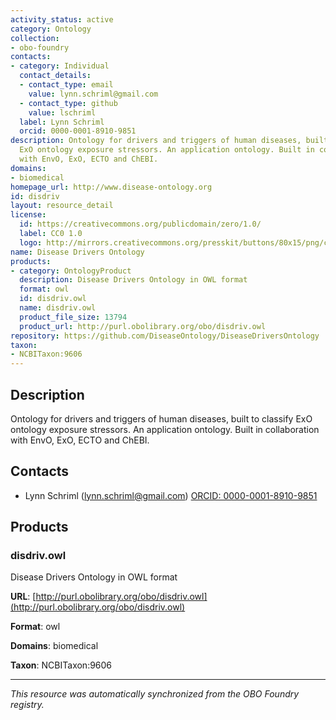 ```yaml
---
activity_status: active
category: Ontology
collection:
- obo-foundry
contacts:
- category: Individual
  contact_details:
  - contact_type: email
    value: lynn.schriml@gmail.com
  - contact_type: github
    value: lschriml
  label: Lynn Schriml
  orcid: 0000-0001-8910-9851
description: Ontology for drivers and triggers of human diseases, built to classify
  ExO ontology exposure stressors. An application ontology. Built in collaboration
  with EnvO, ExO, ECTO and ChEBI.
domains:
- biomedical
homepage_url: http://www.disease-ontology.org
id: disdriv
layout: resource_detail
license:
  id: https://creativecommons.org/publicdomain/zero/1.0/
  label: CC0 1.0
  logo: http://mirrors.creativecommons.org/presskit/buttons/80x15/png/cc-zero.png
name: Disease Drivers Ontology
products:
- category: OntologyProduct
  description: Disease Drivers Ontology in OWL format
  format: owl
  id: disdriv.owl
  name: disdriv.owl
  product_file_size: 13794
  product_url: http://purl.obolibrary.org/obo/disdriv.owl
repository: https://github.com/DiseaseOntology/DiseaseDriversOntology
taxon:
- NCBITaxon:9606
---
```

## Description

Ontology for drivers and triggers of human diseases, built to classify ExO ontology exposure stressors. An application ontology. Built in collaboration with EnvO, ExO, ECTO and ChEBI.

## Contacts

- Lynn Schriml (lynn.schriml@gmail.com) [ORCID: 0000-0001-8910-9851](https://orcid.org/0000-0001-8910-9851)

## Products

### disdriv.owl

Disease Drivers Ontology in OWL format

**URL**: [http://purl.obolibrary.org/obo/disdriv.owl](http://purl.obolibrary.org/obo/disdriv.owl)

**Format**: owl

**Domains**: biomedical

**Taxon**: NCBITaxon:9606

---

*This resource was automatically synchronized from the OBO Foundry registry.*